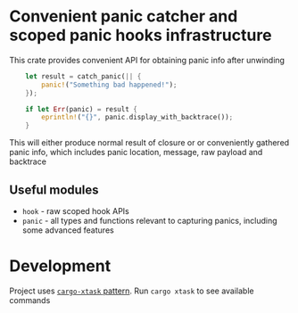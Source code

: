 # Convenient panic catcher and scoped panic hooks infrastructure

This crate provides convenient API for obtaining panic info after unwinding

```rust
    let result = catch_panic(|| {
        panic!("Something bad happened!");
    });

    if let Err(panic) = result {
        eprintln!("{}", panic.display_with_backtrace());
    }
```

This will either produce normal result of closure or or conveniently gathered panic info,
which includes panic location, message, raw payload and backtrace

## Useful modules

* `hook` - raw scoped hook APIs
* `panic` - all types and functions relevant to capturing panics, including some advanced features

# Development

Project uses [`cargo-xtask` pattern](https://github.com/matklad/cargo-xtask).
Run `cargo xtask` to see available commands
